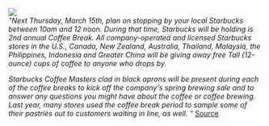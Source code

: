 [![](http://bp1.blogger.com/_kfv2ADnjgQg/RfAsz8zgYTI/AAAAAAAAABE/rx6yUKaViJI/s400/starbuckscup.gif)](http://bp1.blogger.com/_kfv2ADnjgQg/RfAsz8zgYTI/AAAAAAAAABE/rx6yUKaViJI/s1600-h/starbuckscup.gif)  
*"Next Thursday, March 15th, plan on stopping by your local Starbucks between 10am and 12 noon. During that time, Starbucks will be holding is 2nd annual Coffee Break. All company-operated and licensed Starbucks stores in the U.S., Canada, New Zealand, Australia, Thailand, Malaysia, the Philippines, Indonesia and Greater China will be giving away free Tall (12-ounce) cups of coffee to anyone who drops by.*   
  
*Starbucks Coffee Masters clad in black aprons will be present during each of the coffee breaks to kick off the company's spring brewing sale and to answer any questions you might have about the coffee or coffee brewing. Last year, many stores used the coffee break period to sample some of their pastries out to customers waiting in line, as well. "* [Source](http://www.slashfood.com/2007/03/05/starbucks-coffee-break-march-15th/)